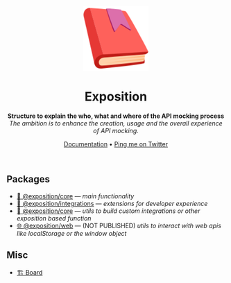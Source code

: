 <br />

<p align="center">
  <img src="docs/src/public/assets/exposition-logo.svg" width="150" alt="Exposition logo" />
</p>

<h1 align="center">Exposition</h1>

<p align="center">
  <b>Structure to explain the who, what and where of the API mocking process</b>
  <br />
  <i>The ambition is to enhance the creation, usage and the overall experience of API mocking.</i>
</p>

<p align="center">
  <a href="https://h2xd.github.io/exposition/" target="_blank">Documentation</a>&nbsp;&bull;
  <a href="https://twitter.com/aschujkow" target="_blank">Ping me on Twitter</a>
</p>

<br />

## Packages

- [🌱 @exposition/core](https://github.com/h2xd/exposition/tree/main/packages/core) — _main functionality_
- [🧩 @exposition/integrations](https://github.com/h2xd/exposition/tree/main/packages/integrations) — _extensions for developer experience_
- [🧰 @exposition/core](https://github.com/h2xd/exposition/tree/main/packages/sdk) — _utils to build custom integrations or other exposition based function_
- [🌐 @exposition/web](https://github.com/h2xd/exposition/tree/main/packages/web) — (NOT PUBLISHED) _utils to interact with web apis like localStorage or the window object_

## Misc

- [🏗 Board](https://github.com/users/h2xd/projects/2)

